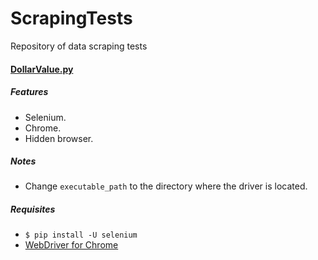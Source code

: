 # ScrapingTests
Repository of data scraping tests

#### [DollarValue.py](DollarValue.py)
##### Features
- Selenium.
- Chrome.
- Hidden browser.
##### Notes
- Change `executable_path` to the directory where the driver is located.
##### Requisites
- `$ pip install -U selenium`
- [WebDriver for Chrome](https://sites.google.com/a/chromium.org/chromedriver/)
